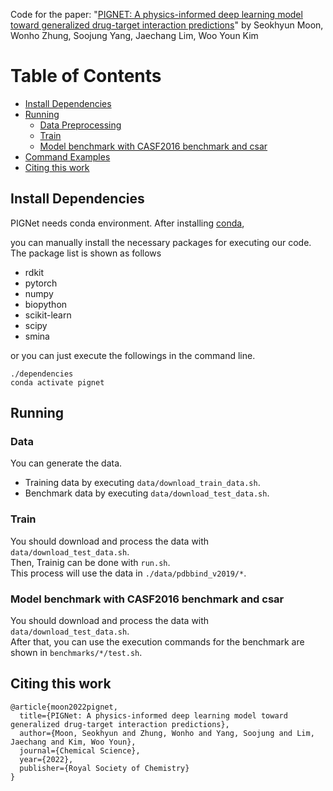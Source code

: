 Code for the paper: "[PIGNET: A physics-informed deep learning model toward generalized drug-target interaction predictions](https://doi.org/10.1039/D1SC06946B)" by Seokhyun Moon, Wonho Zhung, Soojung Yang, Jaechang Lim, Woo Youn Kim

# Table of Contents
- [Install Dependencies](#install-dependencies)
- [Running](#running)
    - [Data Preprocessing](#data-preprocessing)
    - [Train](#train)
    - [Model benchmark with CASF2016 benchmark and csar](#model-benchmark-with-casf2016-benchmark-and-csar)
- [Command Examples](#command-examples)
- [Citing this work](#citing-this-work)

## Install Dependencies
PIGNet needs conda environment. After installing [conda](https://www.anaconda.com/),

you can manually install the necessary packages for executing our code. The package list is shown as follows
- rdkit
- pytorch
- numpy
- biopython
- scikit-learn
- scipy
- smina

or you can just execute the followings in the command line.
```
./dependencies
conda activate pignet
```

## Running 
### Data
You can generate the data.  
- Training data by executing `data/download_train_data.sh`.  
- Benchmark data by executing `data/download_test_data.sh`.  

### Train
You should download and process the data with `data/download_test_data.sh`.  
Then, Trainig can be done with `run.sh`.  
This process will use the data in `./data/pdbbind_v2019/*`.  

### Model benchmark with CASF2016 benchmark and csar
You should download and process the data with `data/download_test_data.sh`.  
After that, you can use the execution commands for the benchmark are shown in `benchmarks/*/test.sh`.  

## Citing this work
~~~
@article{moon2022pignet,
  title={PIGNet: A physics-informed deep learning model toward generalized drug-target interaction predictions},
  author={Moon, Seokhyun and Zhung, Wonho and Yang, Soojung and Lim, Jaechang and Kim, Woo Youn},
  journal={Chemical Science},
  year={2022},
  publisher={Royal Society of Chemistry}
}
~~~
